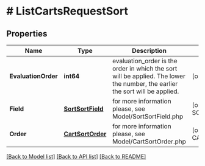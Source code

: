 # # ListCartsRequestSort


## Properties 


Name | Type | Description | Notes
------------ | ------------- | ------------- | -------------
**EvaluationOrder**| **int64** | evaluation_order is the order in which the sort will be applied. The lower the number, the earlier the sort will be applied.  | [optional]
**Field**| [**SortSortField**](SortSortField.md) |  for more information please, see Model/SortSortField.php  | [optional] [default to SORTSORTFIELD_UNKNOWN]
**Order**| [**CartSortOrder**](CartSortOrder.md) |  for more information please, see Model/CartSortOrder.php  | [optional] [default to CARTSORTORDER_DESC]


[[Back to Model list]](../../README.md#models) [[Back to API list]](../../README.md#endpoints) [[Back to README]](../../README.md)

